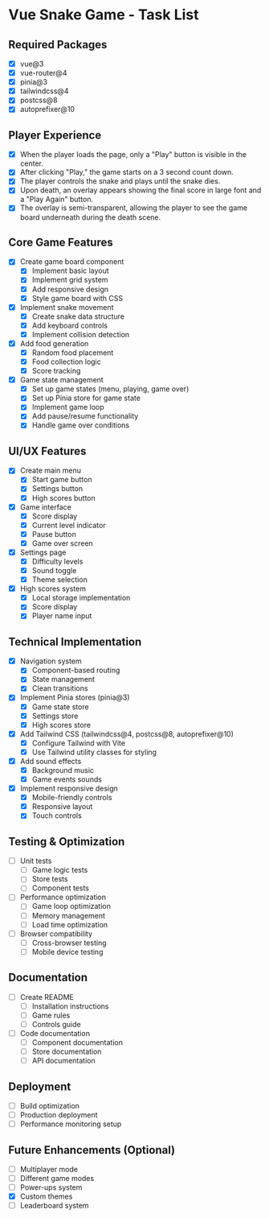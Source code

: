 # Vue Snake Game - Task List

## Required Packages
- [x] vue@3
- [x] vue-router@4
- [x] pinia@3
- [x] tailwindcss@4
- [x] postcss@8
- [x] autoprefixer@10

## Player Experience
- [x] When the player loads the page, only a "Play" button is visible in the center.
- [x] After clicking "Play," the game starts on a 3 second count down.
- [x] The player controls the snake and plays until the snake dies.
- [x] Upon death, an overlay appears showing the final score in large font and a "Play Again" button.
- [x] The overlay is semi-transparent, allowing the player to see the game board underneath during the death scene.

## Core Game Features
- [x] Create game board component
  - [x] Implement basic layout
  - [x] Implement grid system
  - [x] Add responsive design
  - [x] Style game board with CSS
- [x] Implement snake movement
  - [x] Create snake data structure
  - [x] Add keyboard controls
  - [x] Implement collision detection
- [x] Add food generation
  - [x] Random food placement
  - [x] Food collection logic
  - [x] Score tracking
- [x] Game state management
  - [x] Set up game states (menu, playing, game over)
  - [x] Set up Pinia store for game state
  - [x] Implement game loop
  - [x] Add pause/resume functionality
  - [x] Handle game over conditions

## UI/UX Features
- [x] Create main menu
  - [x] Start game button
  - [x] Settings button
  - [x] High scores button
- [x] Game interface
  - [x] Score display
  - [x] Current level indicator
  - [x] Pause button
  - [x] Game over screen
- [x] Settings page
  - [x] Difficulty levels
  - [x] Sound toggle
  - [x] Theme selection
- [x] High scores system
  - [x] Local storage implementation
  - [x] Score display
  - [x] Player name input

## Technical Implementation
- [x] Navigation system
  - [x] Component-based routing
  - [x] State management
  - [x] Clean transitions
- [x] Implement Pinia stores (pinia@3)
  - [x] Game state store
  - [x] Settings store
  - [x] High scores store
- [x] Add Tailwind CSS (tailwindcss@4, postcss@8, autoprefixer@10)
  - [x] Configure Tailwind with Vite
  - [x] Use Tailwind utility classes for styling
- [x] Add sound effects
  - [x] Background music
  - [x] Game events sounds
- [x] Implement responsive design
  - [x] Mobile-friendly controls
  - [x] Responsive layout
  - [x] Touch controls

## Testing & Optimization
- [ ] Unit tests
  - [ ] Game logic tests
  - [ ] Store tests
  - [ ] Component tests
- [ ] Performance optimization
  - [ ] Game loop optimization
  - [ ] Memory management
  - [ ] Load time optimization
- [ ] Browser compatibility
  - [ ] Cross-browser testing
  - [ ] Mobile device testing

## Documentation
- [ ] Create README
  - [ ] Installation instructions
  - [ ] Game rules
  - [ ] Controls guide
- [ ] Code documentation
  - [ ] Component documentation
  - [ ] Store documentation
  - [ ] API documentation

## Deployment
- [ ] Build optimization
- [ ] Production deployment
- [ ] Performance monitoring setup

## Future Enhancements (Optional)
- [ ] Multiplayer mode
- [ ] Different game modes
- [ ] Power-ups system
- [x] Custom themes
- [ ] Leaderboard system
